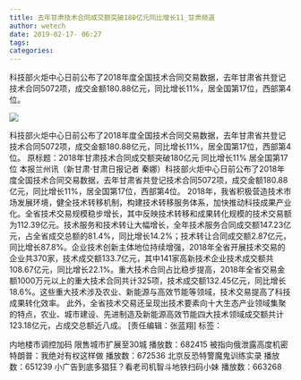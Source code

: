 ```yaml
---
title: 去年甘肃技术合同成交额突破180亿元同比增长11_甘肃频道
author: wetech
date: 2019-02-17- 06:27
tags: 
categories: 
---
```

科技部火炬中心日前公布了2018年度全国技术合同交易数据，去年甘肃省共登记技术合同5072项，成交金额180.88亿元，同比增长11%，居全国第17位，西部第4位。
<!-- more -->
                
<img align="center" border="0" src="http://p2.ifengimg.com/a/2016/0810/204c433878d5cf9size1_w16_h16.png" />
                
                
            
科技部火炬中心日前公布了2018年度全国技术合同交易数据，去年甘肃省共登记技术合同5072项，成交金额180.88亿元，同比增长11%，居全国第17位，西部第4位。
原标题：2018年甘肃技术合同成交额突破180亿元 同比增长11% 居全国第17位
本报兰州讯（新甘肃·甘肃日报记者 秦娜）科技部火炬中心日前公布了2018年度全国技术合同交易数据，去年甘肃省共登记技术合同5072项，成交金额180.88亿元，同比增长11%，居全国第17位，西部第4位。
2018年，我省积极营造技术市场发展环境，健全技术转移机制，构建技术转移服务体系，加快推动科技成果产业化。全省技术交易规模稳步增长，其中反映技术转移和成果转化规模的技术交易额为112.39亿元。技术服务和技术转让大幅增长，全年技术服务合同成交额147.23亿元，占全省成交总额的81.4%，同比增长14.2%；技术转让合同成交额2.87亿元，同比增长87.8%。企业技术创新主体地位持续增强，2018年全省开展技术交易的企业共370家，技术成交额133.7亿元，其中141家高新技术企业技术成交额共108.67亿元，同比增长22.1%。重大技术合同占比稳步提高，2018年全省交易金额1000万元以上的重大技术合同共计325项，技术成交额132.45亿元，同比增长18.6%。这些重大技术涉及农业、新能源与高效节能等领域，技术交易提高了科技成果转化效率。
此外，全省技术交易还呈现出技术要素向十大生态产业领域集聚的特点，农业、城市建设、先进制造及新能源高效节能四大技术领域成交额共计123.18亿元，占成交总额近八成。
[责任编辑：张蓝翔]
标签：
 
 
             
内地楼市调控加码 限售城市扩展至30城
播放数：682415
被指向俄泄露高度机密 特朗普：我绝对有权这样做
播放数：672536
北京反恐特警魔鬼训练实录
播放数：651239
小广告到底多猖狂？看老司机智斗地铁扫码小妹
播放数：663268
